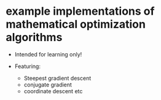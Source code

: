 # example implementations of mathematical optimization algorithms

* Intended for learning only!

* Featuring:
  * Steepest gradient descent
  * conjugate gradient
  * coordinate descent etc
